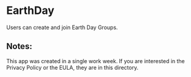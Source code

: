 # EarthDay
Users can create and join Earth Day Groups.

## Notes:
This app was created in a single work week. If you are interested in the Privacy Policy or the EULA, they are in this directory.
